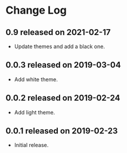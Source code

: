 # Change Log

## **0.9** released on 2021-02-17

- Update themes and add a black one.

## **0.0.3** released on 2019-03-04

- Add white theme.

## **0.0.2** released on 2019-02-24

- Add light theme.

## **0.0.1** released on 2019-02-23

- Initial release.
